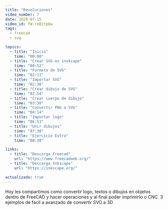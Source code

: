 ```yaml
---
title: "Revoluciones"
video_number: 7
date: 2020-07-15
video_id: YW-reBitpQw
tags:
  - freecad
  - svg

topics:
  - title: "Inicio"
    time: "00:00"
  - title: "Crear SVG en inskcape"
    time: "00:52"
  - title: "Formato de SVG"
    time: "02:11"
  - title: "Importar SVG"
    time: "02:38"
  - title: "Crear dibujo de SVG"
    time: "02:54"
  - title: "Crear cuerpo de dibujo"
    time: "03:30"
  - title: "Convertir PNG a SVG"
    time: "04:14"
  - title: "Importar logo"
    time: "06:53"
  - title: "Unir dibujos"
    time: "07:38"
  - title: "Ejercicio Extra"
    time: "08:30"

links:
  - title: "Descarga Freecad"
    url: "https://www.freecadweb.org/"
  - title: "Descarga Inkscape"
    url: "https://inkscape.org/"

actualizado: true
---
```


Hoy les compartimos como convertir logo, textos o dibujos en objetos dentro de FreeCAD y hacer operaciones y al final poder imprimirlo o CNC. 3 ejemplos de facil a avanzado de convertir SVG a 3D
